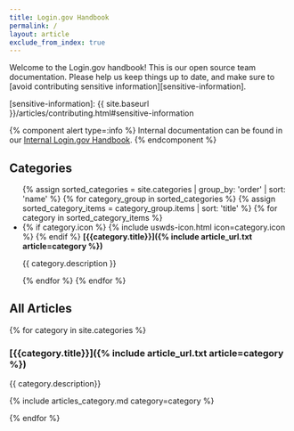 ```yaml
---
title: Login.gov Handbook
permalink: /
layout: article
exclude_from_index: true
---
```


Welcome to the Login.gov handbook! This is our open source team documentation. Please help us keep
things up to date, and make sure to [avoid contributing sensitive information][sensitive-information].

[sensitive-information]: {{ site.baseurl }}/articles/contributing.html#sensitive-information

{% component alert type=:info %}
Internal documentation can be found in our [Internal Login.gov Handbook](https://lg-public.pages.production.gitlab.login.gov/identity-internal-handbook/).
{% endcomponent %}

## Categories

<div class="margin-bottom-4"></div>

<ul class="article-categories usa-card-group">
  {% assign sorted_categories = site.categories | group_by: 'order' | sort: 'name' %}
  {% for category_group in sorted_categories %}
    {% assign sorted_category_items = category_group.items | sort: 'title' %}
    {% for category in sorted_category_items %}
      <li class="usa-card tablet:grid-col-6">
        <div class="usa-card__container">
          <div class="usa-card__header">
            <span class="usa-card__heading">
              {% if category.icon %}
                {% include uswds-icon.html icon=category.icon %}
              {% endif %}
              <strong markdown="1">
                [{{category.title}}]({% include article_url.txt article=category %})
              </strong>
            </span>
          </div>
          <div class="usa-card__body">
            <p>{{ category.description }}</p>
          </div>
        </div>
      </li>
    {% endfor %}
  {% endfor %}
</ul>

## All Articles

{% for category in site.categories %}

### [{{category.title}}]({% include article_url.txt article=category %})

{{ category.description}}

{% include articles_category.md category=category %}

{% endfor %}
